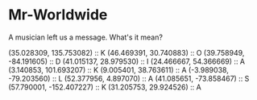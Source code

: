 # Mr-Worldwide

A musician left us a message. What's it mean?

(35.028309, 135.753082)   ::  K
(46.469391, 30.740883)    ::  O
(39.758949, -84.191605)   ::  D
(41.015137, 28.979530)    ::  I
(24.466667, 54.366669)    ::  A
(3.140853, 101.693207)    ::  K
(9.005401, 38.763611)     ::  A
(-3.989038, -79.203560)   ::  L
(52.377956, 4.897070)     ::  A
(41.085651, -73.858467)   ::  S
(57.790001, -152.407227)  ::  K
(31.205753, 29.924526)    ::  A
